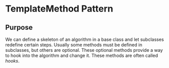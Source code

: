 TemplateMethod Pattern
======================

Purpose
-------

We can define a skeleton of an algorithm in a base class and let subclasses redefine certain steps.
Usually some methods must be defined in subclasses, but others are optional. These optional methods
provide a way to hook into the algorithm and change it. These methods are often called *hooks*.
